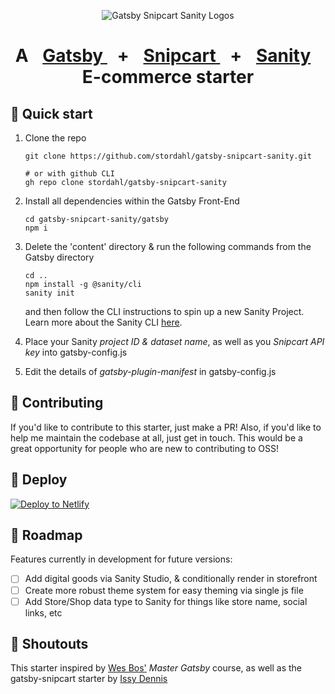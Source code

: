 <p align="center">
  <img src="https://i.ibb.co/KjqyRKG/gatsbysnipcartsanity.png" alt="Gatsby Snipcart Sanity Logos" />
</p>
<h1 align="center">
  A
  <a href="https://www.gatsbyjs.com" style="margin:1rem;">
    Gatsby
  </a>
  +
  <a href="https://www.snipcart.com" style="margin:1rem;">
    Snipcart
  </a>
  +
  <a href="https://www.sanity.io" style="margin:1rem;">
    Sanity
  </a>
  E-commerce starter
</h1>

## 🚀 Quick start

1.  Clone the repo

    ```shell
    git clone https://github.com/stordahl/gatsby-snipcart-sanity.git

    # or with github CLI
    gh repo clone stordahl/gatsby-snipcart-sanity
    ```

2.  Install all dependencies within the Gatsby Front-End

    ```shell
    cd gatsby-snipcart-sanity/gatsby
    npm i
    ```

3.  Delete the 'content' directory & run the following commands from the Gatsby directory
    ```shell
    cd ..
    npm install -g @sanity/cli 
    sanity init
    ```
    and then follow the CLI instructions to spin up a new Sanity Project. Learn more about the Sanity CLI [here](https://www.sanity.io/docs/getting-started-with-sanity-cli).

4. Place your Sanity *project ID & dataset name*, as well as you *Snipcart API key* into gatsby-config.js 

5. Edit the details of *gatsby-plugin-manifest* in gatsby-config.js


## 👋 Contributing

If you'd like to contribute to this starter, just make a PR! Also, if you'd like to help me maintain the codebase at all, just get in touch. This would be a great opportunity for people who are new to contributing to OSS!


## 💫 Deploy

[![Deploy to Netlify](https://www.netlify.com/img/deploy/button.svg)](https://app.netlify.com/start/deploy?repository=https://github.com/stordahl/gatsby-snipcart-sanity)

## 🚗 Roadmap
Features currently in development for future versions:
- [ ] Add digital goods via Sanity Studio, & conditionally render in storefront
- [ ] Create more robust theme system for easy theming via single js file
- [ ] Add Store/Shop data type to Sanity for things like store name, social links, etc

## 📣 Shoutouts
This starter inspired by [Wes Bos'](https://github.com/wesbos) *Master Gatsby* course, as well as the gatsby-snipcart starter by [Issy Dennis](https://github.com/issydennis/gatsby-snipcart)
